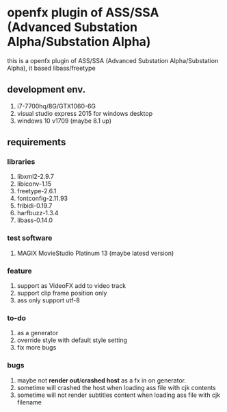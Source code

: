# openfx plugin of ASS/SSA (Advanced Substation Alpha/Substation Alpha)

 this is a openfx plugin of ASS/SSA (Advanced Substation Alpha/Substation Alpha), 
 it based libass/freetype

## development env.

1. i7-7700hq/8G/GTX1060-6G
1. visual studio express 2015 for windows desktop
1. windows 10 v1709 (maybe 8.1 up)

## requirements

### libraries

1. libxml2-2.9.7
1. libiconv-1.15
1. freetype-2.6.1
1. fontconfig-2.11.93
1. fribidi-0.19.7
1. harfbuzz-1.3.4
1. libass-0.14.0

### test software

1. MAGIX MovieStudio Platinum 13 (maybe latesd version)

### feature

1. support as VideoFX add to video track
1. support clip frame position only
1. ass only support utf-8

### to-do

1. as a generator
1. override style with default style setting
1. fix more bugs

### bugs

1. maybe not **render out**/**crashed host** as a fx in on generator.
1. sometime will crashed the host when loading ass file with cjk contents
1. sometime will not render subtitles content when loading ass file with cjk filename
